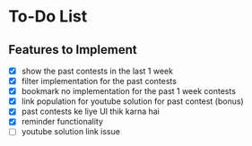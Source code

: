 # To-Do List

## Features to Implement
- [X] show the past contests in the last 1 week
- [X] filter implementation for the past contests 
- [X] bookmark no implementation for the past 1 week contests 
- [X] link population for youtube solution for past contest (bonus)
- [X] past contests ke liye UI thik karna hai
- [X] reminder functionality
- [ ] youtube solution link issue
